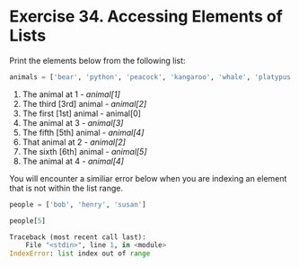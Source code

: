 # Exercise 34. Accessing Elements of Lists

Print the elements below from the following list:

```python
animals = ['bear', 'python', 'peacock', 'kangaroo', 'whale', 'platypus']
```

1. The animal at 1 - *animal[1]*
2. The third [3rd] animal - *animal[2]*
3. The first [1st] animal - animal[0]
4. The animal at 3 - *animal[3]*
5. The fifth [5th] animal - *animal[4]*
6. That animal at 2 - *animal[2]*
7. The sixth [6th] animal - *animal[5]*
8. The animal at 4 - *animal[4]*

You will encounter a similiar error below when you are indexing an element that is not within the list range.

```python
people = ['bob', 'henry', 'susan']
```

```python
people[5]

Traceback (most recent call last):
    File "<stdin>", line 1, in <module>
IndexError: list index out of range
```
